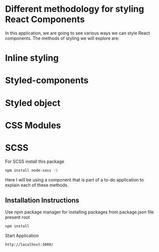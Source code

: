 # Different methodology for styling React Components

In this application, we are going to see various ways we can style React components. The methods of styling we will explore are:

# Inline styling
# Styled-components
# Styled object
# CSS Modules
# SCSS 

For SCSS install this package
```bash
npm install node-sass -S 
```

Here I will be using a component that is part of a to-do application to explain each of these methods.

## Installation Instructions

Use npm package manager for installing packages from package.json file present root

```bash
npm install
```

Start Application

```bash
http://localhost:3000/

```


